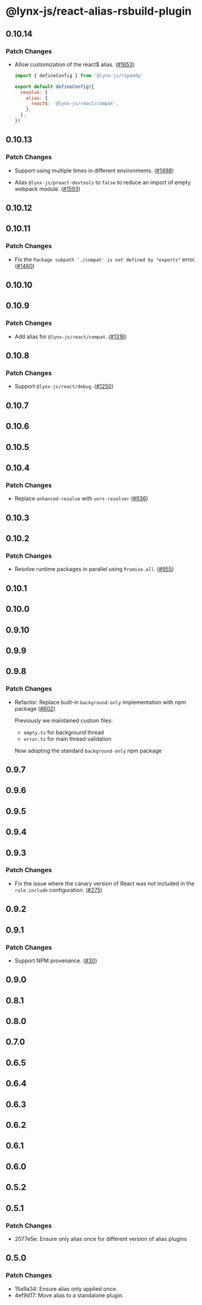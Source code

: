 # @lynx-js/react-alias-rsbuild-plugin

## 0.10.14

### Patch Changes

- Allow customization of the react$ alias. ([#1653](https://github.com/lynx-family/lynx-stack/pull/1653))

  ```js
  import { defineConfig } from '@lynx-js/rspeedy'

  export default defineConfig({
    resolve: {
      alias: {
        react$: '@lynx-js/react/compat',
      },
    },
  })
  ```

## 0.10.13

### Patch Changes

- Support using multiple times in different environments. ([#1498](https://github.com/lynx-family/lynx-stack/pull/1498))

- Alias `@lynx-js/preact-devtools` to `false` to reduce an import of empty webpack module. ([#1593](https://github.com/lynx-family/lynx-stack/pull/1593))

## 0.10.12

## 0.10.11

### Patch Changes

- Fix the `Package subpath './compat' is not defined by "exports"` error. ([#1460](https://github.com/lynx-family/lynx-stack/pull/1460))

## 0.10.10

## 0.10.9

### Patch Changes

- Add alias for `@lynx-js/react/compat`. ([#1316](https://github.com/lynx-family/lynx-stack/pull/1316))

## 0.10.8

### Patch Changes

- Support `@lynx-js/react/debug`. ([#1250](https://github.com/lynx-family/lynx-stack/pull/1250))

## 0.10.7

## 0.10.6

## 0.10.5

## 0.10.4

### Patch Changes

- Replace `enhanced-resolve` with `unrs-resolver` ([#936](https://github.com/lynx-family/lynx-stack/pull/936))

## 0.10.3

## 0.10.2

### Patch Changes

- Resolve runtime packages in parallel using `Promise.all`. ([#955](https://github.com/lynx-family/lynx-stack/pull/955))

## 0.10.1

## 0.10.0

## 0.9.10

## 0.9.9

## 0.9.8

### Patch Changes

- Refactor: Replace built-in `background-only` implementation with npm package ([#602](https://github.com/lynx-family/lynx-stack/pull/602))

  Previously we maintained custom files:

  - `empty.ts` for background thread
  - `error.ts` for main thread validation

  Now adopting the standard `background-only` npm package

## 0.9.7

## 0.9.6

## 0.9.5

## 0.9.4

## 0.9.3

### Patch Changes

- Fix the issue where the canary version of React was not included in the `rule.include` configuration. ([#275](https://github.com/lynx-family/lynx-stack/pull/275))

## 0.9.2

## 0.9.1

### Patch Changes

- Support NPM provenance. ([#30](https://github.com/lynx-family/lynx-stack/pull/30))

## 0.9.0

## 0.8.1

## 0.8.0

## 0.7.0

## 0.6.5

## 0.6.4

## 0.6.3

## 0.6.2

## 0.6.1

## 0.6.0

## 0.5.2

## 0.5.1

### Patch Changes

- 2077e5e: Ensure only alias once for different version of alias plugins

## 0.5.0

### Patch Changes

- 15a9a34: Ensure alias only applied once.
- 4ef9d17: Move alias to a standalone plugin.
